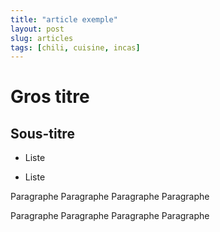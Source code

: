 ```yaml
---
title: "article exemple"
layout: post
slug: articles
tags: [chili, cuisine, incas]
---
```


Gros titre
==========

Sous-titre
----------

- Liste

- Liste

Paragraphe Paragraphe Paragraphe Paragraphe

Paragraphe Paragraphe Paragraphe Paragraphe